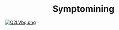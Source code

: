 <center><h1>Symptomining</h1></center>
<a href="https://im.ge/i/Q2LVbq"><img src="https://i.im.ge/2021/09/03/Q2LVbq.png" alt="Q2LVbq.png" border="0"></a>

